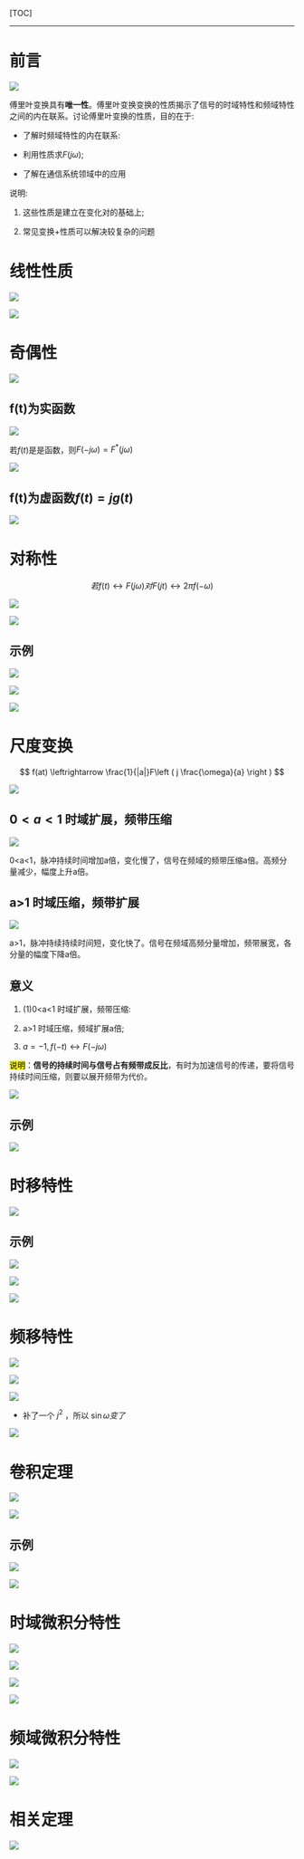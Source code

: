 [TOC]

---

# 前言

![](信号与系统-4.5傅里叶变换的性质.assets/2024-10-20-20-45-12-image.png)

傅里叶变换具有**唯一性**。傅里叶变换变换的性质揭示了信号的时域特性和频域特性之间的内在联系。讨论傅里叶变换的性质，目的在于:

- 了解时频域特性的内在联系:

- 利用性质求$F(j\omega)$;

- 了解在通信系统领域中的应用

说明:

1. 这些性质是建立在变化对的基础上;

2. 常见变换+性质可以解决较复杂的问题

# 线性性质

![](信号与系统-4.5傅里叶变换的性质.assets/2024-10-20-20-47-49-image.png)

![](信号与系统-4.5傅里叶变换的性质.assets/2024-10-20-20-48-26-image.png)

# 奇偶性

![](信号与系统-4.5傅里叶变换的性质.assets/2024-10-20-20-52-24-image.png)

## f(t)为实函数

![](信号与系统-4.5傅里叶变换的性质.assets/2024-10-20-20-53-40-image.png)

若$f(t)$是是函数，则$F(-j\omega)=F^*(j\omega)$

![](信号与系统-4.5傅里叶变换的性质.assets/2024-10-20-20-57-03-image.png)

## f(t)为虚函数$f(t)=jg(t)$

![](信号与系统-4.5傅里叶变换的性质.assets/2024-10-20-20-54-09-image.png)

# 对称性

$$
若 f(t) \leftrightarrow F(j\omega) 对 F(jt) \leftrightarrow 2\pi f(-\omega)
$$

![](信号与系统-4.5傅里叶变换的性质.assets/2024-10-20-21-01-24-image.png)

![](信号与系统-4.5傅里叶变换的性质.assets/2024-10-20-21-01-35-image.png)

## 示例

![](信号与系统-4.5傅里叶变换的性质.assets/2024-10-20-21-04-09-image.png)

![](信号与系统-4.5傅里叶变换的性质.assets/2024-10-20-21-04-20-image.png)

![](信号与系统-4.5傅里叶变换的性质.assets/2024-10-20-21-04-32-image.png)

# 尺度变换

$$
f(at) \leftrightarrow \frac{1}{|a|}F\left ( j \frac{\omega}{a} \right )
$$

![](信号与系统-4.5傅里叶变换的性质.assets/2024-10-20-21-07-48-image.png)

## $0 \lt a \lt 1$ 时域扩展，频带压缩

![](信号与系统-4.5傅里叶变换的性质.assets/2024-10-20-21-10-23-image.png)

0<a<1，脉冲持续时间增加a倍，变化慢了，信号在频域的频带压缩a倍。高频分量减少，幅度上升a倍。

## a>1 时域压缩，频带扩展

![](信号与系统-4.5傅里叶变换的性质.assets/2024-10-20-21-11-51-image.png)

a>1，脉冲持续持续时间短，变化快了。信号在频域高频分量增加，频带展宽，各分量的幅度下降a倍。

## 意义

1. (1)0<a<1 时域扩展，频带压缩:

2. a>1 时域压缩，频域扩展a倍;

3. $a=-1, f(-t)\leftrightarrow F(-j\omega)$

<mark>说明</mark>：**信号的持续时间与信号占有频带成反比**，有时为加速信号的传递，要将信号持续时间压缩，则要以展开频带为代价。

![](信号与系统-4.5傅里叶变换的性质.assets/2024-10-20-21-13-30-image.png)

## 示例

![](信号与系统-4.5傅里叶变换的性质.assets/2024-10-20-21-16-04-image.png)

# 时移特性

![](信号与系统-4.5傅里叶变换的性质.assets/2024-10-20-21-17-24-image.png)

## 示例

![](信号与系统-4.5傅里叶变换的性质.assets/2024-10-20-21-19-28-image.png)

![](信号与系统-4.5傅里叶变换的性质.assets/2024-10-20-21-21-15-image.png)

![](信号与系统-4.5傅里叶变换的性质.assets/2024-10-20-21-21-26-image.png)

# 频移特性

![](信号与系统-4.5傅里叶变换的性质.assets/2024-10-21-10-07-53-image.png)

![](信号与系统-4.5傅里叶变换的性质.assets/2024-10-21-10-09-34-image.png)

![](信号与系统-4.5傅里叶变换的性质.assets/2024-10-21-10-10-07-image.png)

- 补了一个 $j^2$ ，所以 $\sin \omega 变了$

![](信号与系统-4.5傅里叶变换的性质.assets/2024-10-21-10-13-39-image.png)

# 卷积定理

![](信号与系统-4.5傅里叶变换的性质.assets/2024-10-21-10-16-27-image.png)

![](信号与系统-4.5傅里叶变换的性质.assets/2024-10-21-10-17-20-image.png)

## 示例

![](信号与系统-4.5傅里叶变换的性质.assets/2024-10-21-10-20-30-image.png)

![](信号与系统-4.5傅里叶变换的性质.assets/2024-10-21-10-20-40-image.png)

# 时域微积分特性

![](信号与系统-4.5傅里叶变换的性质.assets/2024-10-21-10-21-22-image.png)

![](信号与系统-4.5傅里叶变换的性质.assets/2024-10-21-10-22-49-image.png)

![](信号与系统-4.5傅里叶变换的性质.assets/2024-10-21-10-25-30-image.png)

![](信号与系统-4.5傅里叶变换的性质.assets/2024-10-21-10-25-23-image.png)

# 频域微积分特性

![](信号与系统-4.5傅里叶变换的性质.assets/2024-10-21-11-01-14-image.png)

![](信号与系统-4.5傅里叶变换的性质.assets/2024-10-21-11-01-21-image.png)

# 相关定理

![](信号与系统-4.5傅里叶变换的性质.assets/2024-10-21-11-23-09-image.png)
